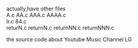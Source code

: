 actually,have other files <br>
A.c AA.c AAA.c AAAA.c <br>
lr.c 84.c <br>
returN.c returnN.c returnNN.c returnNNN.c

the source code about Youtube Music Channel LG

